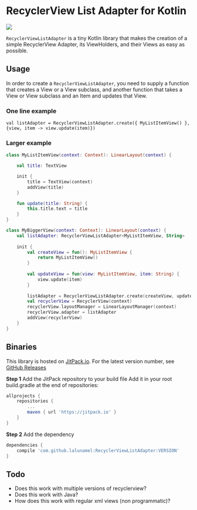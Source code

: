 # RecyclerView List Adapter for Kotlin

<a href="https://jitpack.io/#lalunamel/RecyclerViewListAdapter">
<img src="https://jitpack.io/v/lalunamel/RecyclerViewListAdapter.svg"/>
</a>

`RecyclerViewListAdapter` is a tiny Kotlin library that makes the creation of
a simple RecyclerView Adapter, its ViewHolders, and their Views as easy as possible.

## Usage

In order to create a `RecyclerViewListAdapter`, you need to supply a function
that creates a View or a View subclass, and another function that takes a View or View
subclass and an Item and updates that View.

### One line example

`val listAdapter = RecyclerViewListAdapter.create({ MyListItemView() }, {view, item -> view.update(item)})`

### Larger example

```kotlin
class MyListItemView(context: Context): LinearLayout(context) {

    val title: TextView

    init {
        title = TextView(context)
        addView(title)
    }

    fun update(title: String) {
        this.title.text = title
    }
}

class MyBiggerView(context: Context): LinearLayout(context) {
    val listAdapter: RecyclerViewListAdapter<MyListItemView, String>
    
    init {
        val createView = fun(): MyListItemView {
            return MyListItemView()
        }
        
        val updateView = fun(view: MyListItemView, item: String) {
            view.update(item)
        }
        
        listAdapter = RecyclerViewListAdapter.create(createView, updateView)
        val recyclerView = RecyclerView(context)
        recyclerView.layoutManager = LinearLayoutManager(context)
        recyclerView.adapter = listAdapter
        addView(recyclerView)
    }
}
```

## Binaries

This library is hosted on [JitPack.io](https://jitpack.io/#lalunamel/RecyclerViewListAdapter).
For the latest version number, see [GitHub Releases](https://github.com/lalunamel/RecyclerViewListAdapter/releases) 

**Step 1** Add the JitPack repository to your build file
Add it in your root build.gradle at the end of repositories:
```groovy
allprojects {
    repositories {
        ...
        maven { url 'https://jitpack.io' }
    }
}
```
**Step 2** Add the dependency
```groovy
dependencies {
    compile 'com.github.lalunamel:RecyclerViewListAdapter:VERSION'
}
```

## Todo
- Does this work with multiple versions of recyclerview?
- Does this work with Java?
- How does this work with regular xml views (non programmatic)?